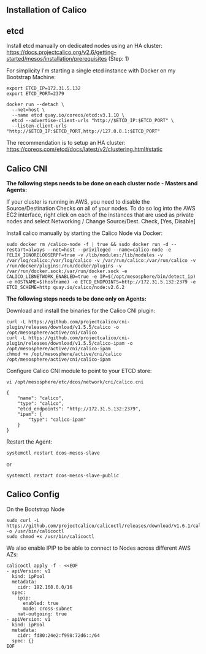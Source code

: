 ## Installation of Calico

## etcd

Install etcd manually on dedicated nodes using an HA cluster:  
https://docs.projectcalico.org/v2.6/getting-started/mesos/installation/prerequisites  (Step: 1)

For simplicity I'm starting a single etcd instance with Docker on my Bootstrap Machine:

```
export ETCD_IP=172.31.5.132
export ETCD_PORT=2379
```

```
docker run --detach \
  --net=host \
  --name etcd quay.io/coreos/etcd:v3.1.10 \
  etcd --advertise-client-urls "http://$ETCD_IP:$ETCD_PORT" \
  --listen-client-urls "http://$ETCD_IP:$ETCD_PORT,http://127.0.0.1:$ETCD_PORT"
```

The recommendation is to setup an HA cluster: https://coreos.com/etcd/docs/latest/v2/clustering.html#static

## Calico CNI


**The following steps needs to be done on each cluster node - Masters and Agents:**


If your cluster is running in AWS, you need to disable the Source/Destination Checks on all of your nodes. To do so log into the AWS EC2 interface, right click on each of the instances that are used as private nodes and select Networking / Change Source/Dest. Check, [Yes, Disable]

Install calico manually by starting the Calico Node via Docker:

```
sudo docker rm /calico-node -f | true && sudo docker run -d --restart=always --net=host --privileged --name=calico-node -e FELIX_IGNORELOOSERPF=true -v /lib/modules:/lib/modules -v /var/log/calico:/var/log/calico -v /var/run/calico:/var/run/calico -v /run/docker/plugins:/run/docker/plugins -v /var/run/docker.sock:/var/run/docker.sock -e CALICO_LIBNETWORK_ENABLED=true -e IP=$(/opt/mesosphere/bin/detect_ip) -e HOSTNAME=$(hostname) -e ETCD_ENDPOINTS=http://172.31.5.132:2379 -e ETCD_SCHEME=http quay.io/calico/node:v2.6.2
```

**The following steps needs to be done only on Agents:**

Download and install the binaries for the Calico CNI plugin:

```
curl -L https://github.com/projectcalico/cni-plugin/releases/download/v1.5.5/calico -o /opt/mesosphere/active/cni/calico
curl -L https://github.com/projectcalico/cni-plugin/releases/download/v1.5.5/calico-ipam -o /opt/mesosphere/active/cni/calico-ipam
chmod +x /opt/mesosphere/active/cni/calico /opt/mesosphere/active/cni/calico-ipam
```

Configure Calico CNI module to point to your ETCD store:

```
vi /opt/mesosphere/etc/dcos/network/cni/calico.cni
```

```
{
    "name": "calico",
    "type": "calico",
    "etcd_endpoints": "http://172.31.5.132:2379",
    "ipam": {
        "type": "calico-ipam"
    }
}
```

Restart the Agent:

```
systemctl restart dcos-mesos-slave
```

or

```
systemctl restart dcos-mesos-slave-public
```

## Calico Config

On the Bootstrap Node

```
sudo curl -L https://github.com/projectcalico/calicoctl/releases/download/v1.6.1/calicoctl -o /usr/bin/calicoctl
sudo chmod +x /usr/bin/calicoctl
```

We also enable IPIP to be able to connect to Nodes across different AWS AZs:

```
calicoctl apply -f - <<EOF
- apiVersion: v1
  kind: ipPool
  metadata:
    cidr: 192.168.0.0/16
  spec:
    ipip:
      enabled: true
      mode: cross-subnet
    nat-outgoing: true
- apiVersion: v1
  kind: ipPool
  metadata:
    cidr: fd80:24e2:f998:72d6::/64
  spec: {}
EOF
```
